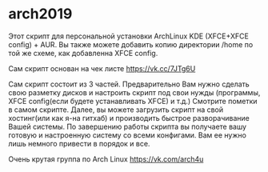 # arch2019

Этот скрипт для персональной установки ArchLinux KDE (XFCE+XFCE config) + AUR. Вы также можете добавить копию директории /home по той же схеме, как добавленна XFCE config.

Сам скрипт основан на чек листе https://vk.cc/7JTg6U

Сам скрипт состоит из 3 частей.
Предварительно Вам нужно сделать свою разметку дисков и настроить скрипт под свои нужды (программы, XFCE config(если будете устанавливать XFCE) и т.д.)
Смотрите пометки в самом скрипте.
Далее, вы можете загрузить скрипт на свой хостинг(или как я-на гитхаб) и производить быстрое разворачивание Вашей системы.
По завершению работы скрипта вы получаете вашу готовую и настроенную систему со всеми конфигами. Вам ее нужно лишь немного привести в порядок и все.

Очень крутая группа по Arch Linux 
https://vk.com/arch4u
